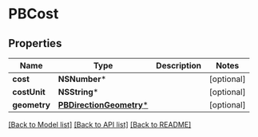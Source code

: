 # PBCost

## Properties
Name | Type | Description | Notes
------------ | ------------- | ------------- | -------------
**cost** | **NSNumber*** |  | [optional] 
**costUnit** | **NSString*** |  | [optional] 
**geometry** | [**PBDirectionGeometry***](PBDirectionGeometry.md) |  | [optional] 

[[Back to Model list]](../README.md#documentation-for-models) [[Back to API list]](../README.md#documentation-for-api-endpoints) [[Back to README]](../README.md)


